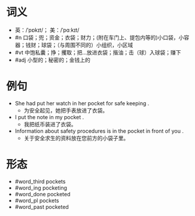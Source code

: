 # 词义
- 英：/ˈpɒkɪt/； 美：/ˈpɑːkɪt/
- #n 口袋；兜；资金；衣袋；财力；(附在车门上、提包内等的)小口袋，小容器；钱财；球袋；（与周围不同的）小组织，小区域
- #vt 中饱私囊；挣；攫取；把…放进衣袋；揩油；击（球）入球袋；赚下
- #adj 小型的；秘密的；金钱上的
# 例句
- She had put her watch in her pocket for safe keeping .
	- 为安全起见，她把手表放进了衣袋。
- I put the note in my pocket .
	- 我把纸币装进了衣袋。
- Information about safety procedures is in the pocket in front of you .
	- 关于安全求生的资料放在您前方的小袋子里。
# 形态
- #word_third pockets
- #word_ing pocketing
- #word_done pocketed
- #word_pl pockets
- #word_past pocketed
